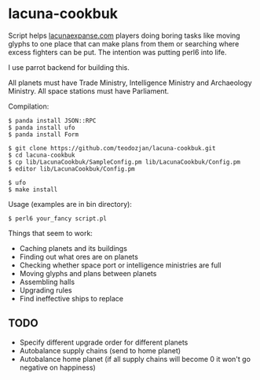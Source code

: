 lacuna-cookbuk
==============

Script helps [lacunaexpanse.com](https://us1.lacunaexpanse.com/) players doing boring tasks like moving glyphs to one place that can make plans from them or searching where excess fighters can be put. The intention was putting perl6 into life. 

I use parrot backend for building this. 

All planets must have Trade Ministry, Intelligence Ministry and Archaeology Ministry. All space stations must have Parliament.

Compilation:
```
$ panda install JSON::RPC
$ panda install ufo
$ panda install Form 

$ git clone https://github.com/teodozjan/lacuna-cookbuk.git
$ cd lacuna-cookbuk
$ cp lib/LacunaCookbuk/SampleConfig.pm lib/LacunaCookbuk/Config.pm 
$ editor lib/LacunaCookbuk/Config.pm 

$ ufo
$ make install
```

Usage (examples are in bin directory):
```
$ perl6 your_fancy script.pl
```

Things that seem to work:
- Caching planets and its buildings
- Finding out what ores are on planets
- Checking whether space port or intelligence ministries are full
- Moving glyphs and plans between planets
- Assembling halls
- Upgrading rules
- Find ineffective ships to replace 
 

## TODO
- Specify different upgrade order for different planets
- Autobalance supply chains (send to home planet)
- Autobalance home planet (if all supply chains will become 0 it won't go negative on happiness)
